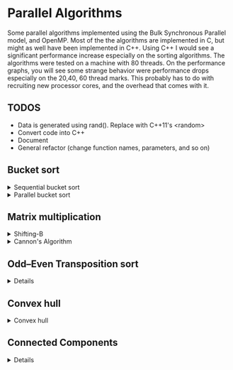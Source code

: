 # Parallel Algorithms

Some parallel algorithms implemented using the Bulk Synchronous Parallel model, and OpenMP. Most of the the algorithms are implemented in C, but might as well have been implemented in C++. Using C++ I would see a significant performance increase especially on the sorting algorithms. The algorithms were tested on a machine with 80 threads. On the performance graphs, you will see some strange behavior were performance drops especially on the 20,40, 60 thread marks. This probably has to do with recruiting new processor cores, and the overhead that comes with it.

## TODOS

- Data is generated using rand(). Replace with C++11's \<random\>
- Convert code into C++
- Document
- General refactor (change function names, parameters, and so on)

## Bucket sort

<details> 
  <summary>Sequential bucket sort </summary>
  <img src="/Results//Bucket_Seq_sort.PNG">
</details>

<details> 
  <summary>Parallel bucket sort </summary>
  <img src="/Results//Bucket_Par_sort.PNG">
  <img src="/Results//Bucket_speedup_p.PNG">
  <img src="/Results//Bucket_speedup_s.PNG">
  <img src="/Results//Bucket_weak_scaling.PNG">
</details>


## Matrix multiplication

<details> 
  <summary>Shifting-B </summary>
  <img src="/Results//Shift_B.PNG">
  <img src="/Results//Shift_B_scale.PNG">
</details>

<details> 
  <summary>Cannon's Algorithm </summary>
  <img src="/Results//Cannon.PNG">
  <img src="/Results//Cannon_speedup.PNG">
</details>


## Odd–Even Transposition sort

<details> 
</details>


## Convex hull

<details> 
  <summary>Convex hull </summary>
  <img src="/Results//Convex_seq_vs_par.PNG">
  <img src="/Results//Convex_speedup.PNG">
  <img src="/Results//Convex_speedup2.PNG">
</details>


## Connected Components

<details> 
</details>

